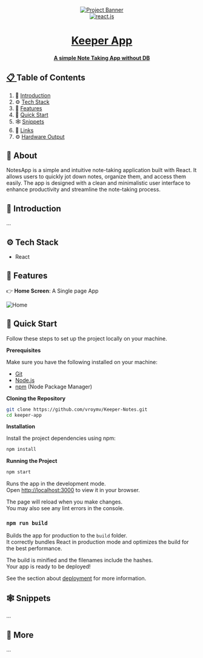 <!-- Banner Image, Landing Page Of Computer Vision Site -->
<div align="center">
  <br />
    <a href="">
      <img src="https://firebasestorage.googleapis.com/v0/b/karizmatik-14de4.appspot.com/o/KeeperNotesBanner.png?alt=media&token=0044ad34-8315-4bfe-9c6d-a61d403a7073" alt="Project Banner">
    
  <br />

  <div>
    <img src="https://img.shields.io/badge/-React-black?style=for-the-badge&logoColor=white&logo=react&color=61DAFB" alt="react.js" />
    
  </div>

  <h1 align="center">Keeper App</h1>

   <div align="center">
     <h4>A simple Note Taking App without DB</h4>
    </div>
</div>

## 📋 <a name="table">Table of Contents</a>

1. 🤖 [Introduction](#introduction)
2. ⚙️ [Tech Stack](#tech-stack)
3. 🔋 [Features](#features)
4. 🤸 [Quick Start](#quick-start)
5. 🕸️ [Snippets](#snippets)
6. 🔗 [Links](#links)
7. ⚙️ [Hardware Output](#hardwareoutput)

## 🚨 About

NotesApp is a simple and intuitive note-taking application built with React. It allows users to quickly jot down notes, organize them, and access them easily. The app is designed with a clean and minimalistic user interface to enhance productivity and streamline the note-taking process.

## <a name="introduction">🤖 Introduction</a>

...

## <a name="tech-stack">⚙️ Tech Stack</a>

- React

## <a name="features">🔋 Features</a>

👉 **Home Screen**: A Single page App

<img src="https://firebasestorage.googleapis.com/v0/b/karizmatik-14de4.appspot.com/o/KeeperNotesBanner.png?alt=media&token=0044ad34-8315-4bfe-9c6d-a61d403a7073" alt="Home">

## <a name="quick-start">🤸 Quick Start</a>

Follow these steps to set up the project locally on your machine.

**Prerequisites**

Make sure you have the following installed on your machine:

- [Git](https://git-scm.com/)
- [Node.js](https://nodejs.org/en)
- [npm](https://www.npmjs.com/) (Node Package Manager)

**Cloning the Repository**

```bash
git clone https://github.com/vroymv/Keeper-Notes.git
cd keeper-app
```

**Installation**

Install the project dependencies using npm:

```bash
npm install
```

**Running the Project**

```bash
npm start
```

Runs the app in the development mode.\
Open [http://localhost:3000](http://localhost:3000) to view it in your browser.

The page will reload when you make changes.\
You may also see any lint errors in the console.

### `npm run build`

Builds the app for production to the `build` folder.\
It correctly bundles React in production mode and optimizes the build for the best performance.

The build is minified and the filenames include the hashes.\
Your app is ready to be deployed!

See the section about [deployment](https://facebook.github.io/create-react-app/docs/deployment) for more information.

## <a name="snippets">🕸️ Snippets</a>

...

## <a name="more">🚀 More</a>

...
